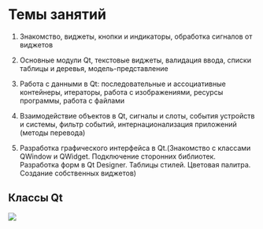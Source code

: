 Темы занятий
============


1) Знакомство, виджеты, кнопки и индикаторы, обработка сигналов от виджетов 

2) Основные модули Qt, текстовые виджеты, валидация ввода, списки таблицы и деревья, 
модель-представление

3) Работа с данными в Qt: последовательные и ассоциативные контейнеры, итераторы, работа с 
изображениями, ресурсы программы, работа с файлами

4) Взаимодействие объектов в Qt, сигналы и слоты, события устройств и системы, фильтр 
событий, интернационализация приложений (методы перевода)

5) Разработка графического интерфейса в Qt.(Знакомство с классами QWindow и QWidget. 
Подключение сторонних библиотек. Разработка форм в Qt Designer. Таблицы стилей. Цветовая 
палитра. Создание собственных виджетов)


Классы Qt
---------

![](https://ru.opensuse.org/images/3/34/Qtclasses.png)
